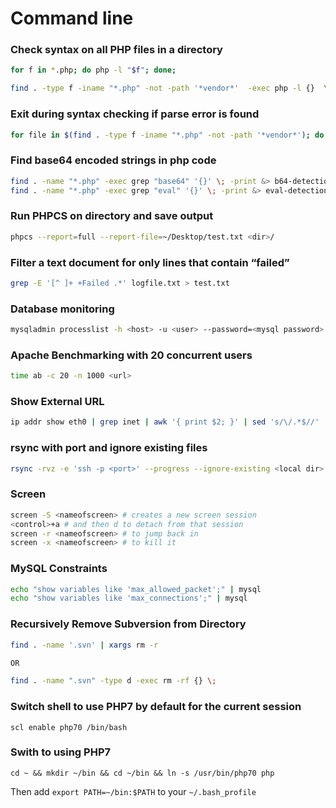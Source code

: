 # Command line

### Check syntax on all PHP files in a directory
``` bash
for f in *.php; do php -l "$f"; done;
```

``` bash
find . -type f -iname "*.php" -not -path '*vendor*'  -exec php -l {}  \;
```

### Exit during syntax checking if parse error is found
``` bash
for file in $(find . -type f -iname "*.php" -not -path '*vendor*'); do php -l "$file"; done;
```

### Find base64 encoded strings in php code
``` bash
find . -name "*.php" -exec grep "base64" '{}' \; -print &> b64-detections.txt
find . -name "*.php" -exec grep "eval" '{}' \; -print &> eval-detections.txt
```
### Run PHPCS on directory and save output
``` bash
phpcs --report=full --report-file=~/Desktop/test.txt <dir>/
```

### Filter a text document for only lines that contain “failed”
``` bash
grep -E '[^ ]+ +Failed .*' logfile.txt > test.txt
```

### Database monitoring
``` bash
mysqladmin processlist -h <host> -u <user> --password=<mysql password>
```

### Apache Benchmarking with 20 concurrent users
``` bash
time ab -c 20 -n 1000 <url>
```

### Show External URL
``` bash
ip addr show eth0 | grep inet | awk '{ print $2; }' | sed 's/\/.*$//'
```

### rsync with port and ignore existing files
``` bash
rsync -rvz -e 'ssh -p <port>' --progress --ignore-existing <local dir> <user>@<host>:<remote dir>.
```

### Screen
``` bash
screen -S <nameofscreen> # creates a new screen session
<control>+a # and then d to detach from that session
screen -r <nameofscreen> # to jump back in
screen -x <nameofscreen> # to kill it
```

### MySQL Constraints
``` bash 
echo "show variables like 'max_allowed_packet';" | mysql
echo "show variables like 'max_connections';" | mysql
```

### Recursively Remove Subversion from Directory
``` bash
find . -name '.svn' | xargs rm -r

OR

find . -name ".svn" -type d -exec rm -rf {} \;
```

### Switch shell to use PHP7 by default for the current session
```scl enable php70 /bin/bash```

### Swith to using PHP7 
```cd ~ && mkdir ~/bin && cd ~/bin && ln -s /usr/bin/php70 php```

Then add `export PATH=~/bin:$PATH` to your `~/.bash_profile`
